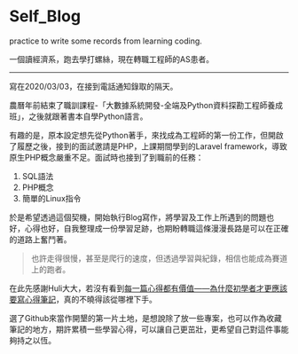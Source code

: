# Self_Blog
practice to write some records from learning coding.

一個讀經濟系，跑去學打螺絲，現在轉職工程師的AS患者。

---
寫在2020/03/03，在接到電話通知錄取的隔天。

農曆年前結束了職訓課程-「大數據系統開發-全端及Python資料探勘工程師養成班」，之後就跟著書本自學Python語言。

有趣的是，原本設定想先從Python著手，來找成為工程師的第一份工作，但開啟了履歷之後，接到的面試邀請是PHP，上課期間學到的Laravel framework，導致原生PHP概念嚴重不足。面試時也接到了到職前的任務：
1. SQL語法
2. PHP概念
3. 簡單的Linux指令

於是希望透過這個契機，開始執行Blog寫作，將學習及工作上所遇到的問題也好，心得也好，自我整理成一份學習足跡，也期盼轉職這條漫漫長路是可以在正確的道路上奮鬥著。

>也許走得很慢，甚至是爬行的速度，但透過學習與紀錄，相信也能成為賽道上的跑者。

在此先感謝Huli大大，若沒有看到[每一篇心得都有價值——為什麼初學者才更應該要寫心得筆記](https://medium.com/hulis-blog/why-blogging-ab77fd8c6ffa)，真的不曉得該從哪裡下手。

選了Github來當作開墾的第一片土地，是想說除了放一些專案，也可以作為收藏筆記的地方，期許累積一些學習心得，可以讓自己更茁壯，更希望自己對這件事能夠持之以恆。

